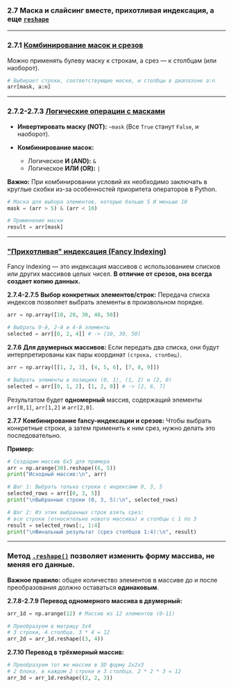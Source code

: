### 2.7 Маска и слайсинг вместе, прихотливая индексация, а еще [`reshape`](https://numpy.org/doc/stable/reference/generated/numpy.reshape.html)

---

### 2.7.1 [Комбинирование масок и срезов](https://numpy.org/doc/stable/user/basics.indexing.html#combining-advanced-and-basic-indexing)

Можно применять булеву маску к строкам, а срез — к столбцам (или наоборот).

```python
# Выбирает строки, соответствующие маске, и столбцы в диапазоне a:n
arr[mask, a:n]
```

---

### 2.7.2-2.7.3 [Логические операции с масками](https://numpy.org/doc/stable/user/basics.indexing.html#boolean-array-indexing)

*   **Инвертировать маску (NOT):** `~mask`
    (Все `True` станут `False`, и наоборот).

*   **Комбинирование масок:**
    *   Логическое **И (AND):** `&`
    *   Логическое **ИЛИ (OR):** `|`

**Важно:** При комбинировании условий их необходимо заключать в круглые скобки из-за особенностей приоритета операторов в Python.

```python
# Маска для выбора элементов, которые больше 5 И меньше 10
mask = (arr > 5) & (arr < 10)

# Применение маски
result = arr[mask]
```

---

### ["Прихотливая" индексация (Fancy Indexing)](https://numpy.org/doc/stable/user/basics.indexing.html#integer-array-indexing)

Fancy indexing — это индексация массивов с использованием списков или других массивов целых чисел. **В отличие от срезов, она всегда создает копию данных.**

**2.7.4-2.7.5** **Выбор конкретных элементов/строк:**
Передача списка индексов позволяет выбрать элементы в произвольном порядке.
```python
arr = np.array([10, 20, 30, 40, 50])

# Выбрать 0-й, 2-й и 4-й элементы
selected = arr[[0, 2, 4]] # -> [10, 30, 50]
```

**2.7.6** **Для двумерных массивов:**
Если передать два списка, они будут интерпретированы как пары координат `(строка, столбец)`.
```python
arr = np.array([[1, 2, 3], [4, 5, 6], [7, 8, 9]])

# Выбрать элементы в позициях (0, 1), (1, 2) и (2, 0)
selected = arr[[0, 1, 2], [1, 2, 0]] # -> [2, 6, 7]
```
Результатом будет **одномерный** массив, содержащий элементы `arr[0,1]`, `arr[1,2]` и `arr[2,0]`.

**2.7.7** **Комбинирование fancy-индексации и срезов:**
Чтобы выбрать конкретные строки, а затем применить к ним срез, нужно делать это последовательно.

**Пример:**
```python
# Создадим массив 6x5 для примера
arr = np.arange(30).reshape((6, 5))
print("Исходный массив:\n", arr)

# Шаг 1: Выбрать только строки с индексами 0, 3, 5
selected_rows = arr[[0, 3, 5]]
print("\nВыбранные строки (0, 3, 5):\n", selected_rows)

# Шаг 2: Из этих выбранных строк взять срез:
# все строки (относительно нового массива) и столбцы с 1 по 3
result = selected_rows[:, 1:4]
print("\nФинальный результат (срез столбцов 1:4):\n", result)
```

---

### Метод [`.reshape()`](https://numpy.org/doc/stable/reference/generated/numpy.reshape.html) позволяет изменить форму массива, не меняя его данные.

**Важное правило:** общее количество элементов в массиве до и после преобразования должно оставаться **одинаковым**.

**2.7.8-2.7.9** **Перевод одномерного массива в двумерный:**
```python
arr_1d = np.arange(12) # Массив из 12 элементов (0-11)

# Преобразуем в матрицу 3x4
# 3 строки, 4 столбца. 3 * 4 = 12
arr_2d = arr_1d.reshape((3, 4))
```

**2.7.10** **Перевод в трёхмерный массив:**
```python
# Преобразуем тот же массив в 3D форму 2x2x3
# 2 блока, в каждом 2 строки и 3 столбца. 2 * 2 * 3 = 12
arr_3d = arr_1d.reshape((2, 2, 3))
```

